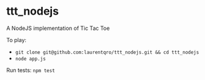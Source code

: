 # ttt_nodejs
A NodeJS implementation of Tic Tac Toe

To play:

* `git clone git@github.com:laurentqro/ttt_nodejs.git && cd ttt_nodejs`
* `node app.js`

Run tests: `npm test`
